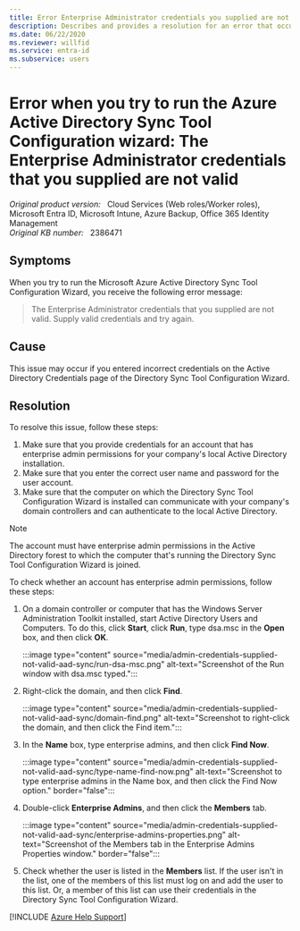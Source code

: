 ```yaml
---
title: Error Enterprise Administrator credentials you supplied are not valid when you try to run the Azure Active Directory Sync Tool Configuration wizard
description: Describes and provides a resolution for an error that occurs when you run the Azure Active Directory Sync Tool Configuration Wizard.
ms.date: 06/22/2020
ms.reviewer: willfid
ms.service: entra-id
ms.subservice: users
---
```

# Error when you try to run the Azure Active Directory Sync Tool Configuration wizard: The Enterprise Administrator credentials that you supplied are not valid

_Original product version:_ &nbsp; Cloud Services (Web roles/Worker roles), Microsoft Entra ID, Microsoft Intune, Azure Backup, Office 365 Identity Management  
_Original KB number:_ &nbsp; 2386471

## Symptoms

When you try to run the Microsoft Azure Active Directory Sync Tool Configuration Wizard, you receive the following error message:

> The Enterprise Administrator credentials that you supplied are not valid. Supply valid credentials and try again.

## Cause

This issue may occur if you entered incorrect credentials on the Active Directory Credentials page of the Directory Sync Tool Configuration Wizard.

## Resolution

To resolve this issue, follow these steps:

1. Make sure that you provide credentials for an account that has enterprise admin permissions for your company's local Active Directory installation.
2. Make sure that you enter the correct user name and password for the user account.
3. Make sure that the computer on which the Directory Sync Tool Configuration Wizard is installed can communicate with your company's domain controllers and can authenticate to the local Active Directory.

> [!NOTE]
> The account must have enterprise admin permissions in the Active Directory forest to which the computer that's running the Directory Sync Tool Configuration Wizard is joined.

To check whether an account has enterprise admin permissions, follow these steps:

1. On a domain controller or computer that has the Windows Server Administration Toolkit installed, start Active Directory Users and Computers. To do this, click **Start**, click **Run**, type dsa.msc in the **Open** box, and then click **OK**.

    :::image type="content" source="media/admin-credentials-supplied-not-valid-aad-sync/run-dsa-msc.png" alt-text="Screenshot of the Run window with dsa.msc typed.":::

2. Right-click the domain, and then click **Find**.

   :::image type="content" source="media/admin-credentials-supplied-not-valid-aad-sync/domain-find.png" alt-text="Screenshot to right-click the domain, and then click the Find item.":::

3. In the **Name** box, type enterprise admins, and then click **Find Now**.

    :::image type="content" source="media/admin-credentials-supplied-not-valid-aad-sync/type-name-find-now.png" alt-text="Screenshot to type enterprise admins in the Name box, and then click the Find Now option." border="false":::

4. Double-click **Enterprise Admins**, and then click the **Members** tab.

    :::image type="content" source="media/admin-credentials-supplied-not-valid-aad-sync/enterprise-admins-properties.png" alt-text="Screenshot of the Members tab in the Enterprise Admins Properties window." border="false":::

5. Check whether the user is listed in the **Members** list. If the user isn't in the list, one of the members of this list must log on and add the user to this list. Or, a member of this list can use their credentials in the Directory Sync Tool Configuration Wizard.

[!INCLUDE [Azure Help Support](../../../includes/azure-help-support.md)]
